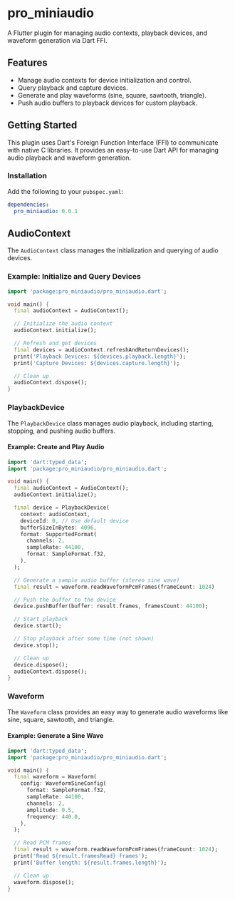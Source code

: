 # pro_miniaudio

A Flutter plugin for managing audio contexts, playback devices, and waveform generation via Dart FFI.

## Features

- Manage audio contexts for device initialization and control.
- Query playback and capture devices.
- Generate and play waveforms (sine, square, sawtooth, triangle).
- Push audio buffers to playback devices for custom playback.

## Getting Started

This plugin uses Dart's Foreign Function Interface (FFI) to communicate with native C libraries. It provides an easy-to-use Dart API for managing audio playback and waveform generation.

### Installation

Add the following to your `pubspec.yaml`:

```yaml
dependencies:
  pro_miniaudio: 0.0.1
```

## AudioContext

The `AudioContext` class manages the initialization and querying of audio devices.

### Example: Initialize and Query Devices

```dart
import 'package:pro_miniaudio/pro_miniaudio.dart';

void main() {
  final audioContext = AudioContext();

  // Initialize the audio context
  audioContext.initialize();

  // Refresh and get devices
  final devices = audioContext.refreshAndReturnDevices();
  print('Playback Devices: ${devices.playback.length}');
  print('Capture Devices: ${devices.capture.length}');

  // Clean up
  audioContext.dispose();
}
```

### PlaybackDevice

The `PlaybackDevice` class manages audio playback, including starting, stopping, and pushing audio buffers.

#### Example: Create and Play Audio

```dart
import 'dart:typed_data';
import 'package:pro_miniaudio/pro_miniaudio.dart';

void main() {
  final audioContext = AudioContext();
  audioContext.initialize();

  final device = PlaybackDevice(
    context: audioContext,
    deviceId: 0, // Use default device
    bufferSizeInBytes: 4096,
    format: SupportedFormat(
      channels: 2,
      sampleRate: 44100,
      format: SampleFormat.f32,
    ),
  );

  // Generate a sample audio buffer (stereo sine wave)
  final result = waveform.readWaveformPcmFrames(frameCount: 1024)

  // Push the buffer to the device
  device.pushBuffer(buffer: result.frames, framesCount: 44100);

  // Start playback
  device.start();

  // Stop playback after some time (not shown)
  device.stop();

  // Clean up
  device.dispose();
  audioContext.dispose();
}
```

### Waveform

The `Waveform` class provides an easy way to generate audio waveforms like sine, square, sawtooth, and triangle.

#### Example: Generate a Sine Wave

```dart
import 'dart:typed_data';
import 'package:pro_miniaudio/pro_miniaudio.dart';

void main() {
  final waveform = Waveform(
    config: WaveformSineConfig(
      format: SampleFormat.f32,
      sampleRate: 44100,
      channels: 2,
      amplitude: 0.5,
      frequency: 440.0,
    ),
  );

  // Read PCM frames
  final result = waveform.readWaveformPcmFrames(frameCount: 1024);
  print('Read ${result.framesRead} frames');
  print('Buffer length: ${result.frames.length}');

  // Clean up
  waveform.dispose();
}
```
